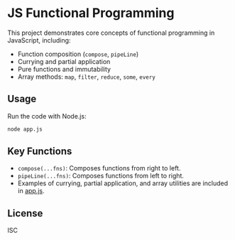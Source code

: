 # JS Functional Programming

This project demonstrates core concepts of functional programming in JavaScript, including:

- Function composition (`compose`, `pipeLine`)
- Currying and partial application
- Pure functions and immutability
- Array methods: `map`, `filter`, `reduce`, `some`, `every`

## Usage

Run the code with Node.js:

```sh
node app.js
```

## Key Functions

- `compose(...fns)`: Composes functions from right to left.
- `pipeLine(...fns)`: Composes functions from left to right.
- Examples of currying, partial application, and array utilities are included in [app.js](app.js).

## License

ISC
